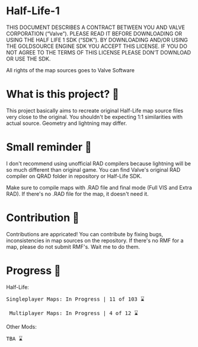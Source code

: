 # Half-Life-1
 
 
THIS DOCUMENT DESCRIBES A CONTRACT BETWEEN YOU AND VALVE CORPORATION (“Valve”). 
PLEASE READ IT BEFORE DOWNLOADING OR USING THE HALF LIFE 1 SDK (“SDK”). 
BY DOWNLOADING AND/OR USING THE GOLDSOURCE ENGINE SDK YOU ACCEPT THIS LICENSE. 
IF YOU DO NOT AGREE TO THE TERMS OF THIS LICENSE PLEASE DON’T DOWNLOAD OR USE THE SDK.

All rights of the map sources goes to Valve Software

# What is this project? 🚩

This project basically aims to recreate original Half-Life map source files very close to the original. You shouldn't be expecting 1:1 similarities with actual source. Geometry and lightning may differ.

# Small reminder 🔔

I don't recommend using unofficial RAD compilers because lightning will be so much different than original game. You can find
Valve's original RAD compiler on QRAD folder in repository or Half-Life SDK.

Make sure to compile maps with .RAD file and final mode (Full VIS and Extra RAD). If there's no .RAD file for the map, it doesn't need it.

# Contribution  🤝

Contributions are appricated! You can contribute by fixing bugs, inconsistencies in map sources on the repository. If there's no RMF for a map, please do not submit RMF's. Wait me to do them.

# Progress  🔋

Half-Life:
<pre>Singleplayer Maps: In Progress | 11 of 103 ⌛</pre>
<pre> Multiplayer Maps: In Progress | 4 of 12 ⌛</pre>

Other Mods:
<pre>TBA ⌛</pre>

